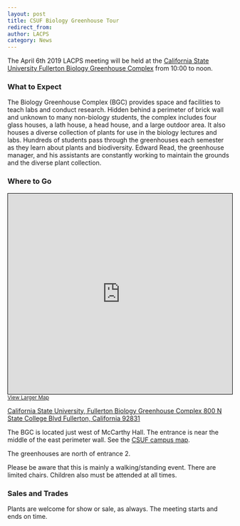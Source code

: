 ```yaml
---
layout: post
title: CSUF Biology Greenhouse Tour
redirect_from:
author: LACPS
category: News
---
```


The April 6th 2019 LACPS meeting will be held at the [California State University Fullerton Biology Greenhouse Complex](http://biology.fullerton.edu/facilities/greenhouse/) from 10:00 to noon.

### What to Expect

The Biology Greenhouse Complex (BGC) provides space and facilities to teach labs and conduct research. Hidden behind a perimeter of brick wall and unknown to many non-biology students, the complex includes four glass houses, a lath house, a head house, and a large outdoor area. It also houses a diverse collection of plants for use in the biology lectures and labs. Hundreds of students pass through the greenhouses each semester as they learn about plants and biodiversity. Edward Read, the greenhouse manager, and his assistants are constantly working to maintain the grounds and the diverse plant collection.

### Where to Go

<iframe width="100%" height="450" frameborder="0" scrolling="no" marginheight="0" marginwidth="0" src="https://www.openstreetmap.org/export/embed.html?bbox=-117.88878858089448%2C33.87800941468898%2C-117.88514077663423%2C33.880895351100726&amp;layer=mapnik&amp;marker=33.8794523950953%2C-117.88696467876434" style="border: 1px solid black"></iframe><br/><small><a href="https://www.openstreetmap.org/?mlat=33.87945&amp;mlon=-117.88696#map=18/33.87945/-117.88696&amp;layers=N">View Larger Map</a></small>

[California State University, Fullerton Biology Greenhouse Complex
800 N State College Blvd
Fullerton, California 92831](https://www.openstreetmap.org/?mlat=33.87945&mlon=-117.88696#map=18/33.87945/-117.88696&layers=N)

The BGC is located just west of McCarthy Hall. The entrance is near the middle of the east perimeter wall. See the [CSUF campus map](http://www.fullerton.edu/campusmap/).

The greenhouses are north of entrance 2.

Please be aware that this is mainly a walking/standing event. There are limited chairs. Children also must be attended at all times.

### Sales and Trades

Plants are welcome for show or sale, as always. The meeting starts and ends on time.
